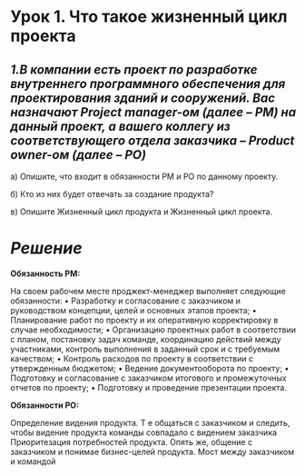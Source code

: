 # Урок 1. Что такое жизненный цикл проекта

## *1.В компании есть проект по разработке внутреннего программного обеспечения для проектирования зданий и сооружений. Вас назначают Project manager-ом (далее – PM) на данный проект, а вашего коллегу из соответствующего отдела заказчика – Product owner-ом (далее – PO)*

а) Опишите, что входит в обязанности PM и PO по данному проекту.

б) Кто из них будет отвечать за создание продукта?

в) Опишите Жизненный цикл продукта и Жизненный цикл проекта.

 
 
#                        *Решение*

**Обязанность PM:**

На своем рабочем месте проджект-менеджер выполняет следующие обязанности:
• Разработку и согласование с заказчиком и руководством концепции, целей и основных этапов проекта;
• Планирование работ по проекту и их оперативную корректировку в случае необходимости;
• Организацию проектных работ в соответствии с планом, постановку задач команде, координацию действий между участниками, контроль выполнения в заданный срок и с требуемым качеством;
• Контроль расходов по проекту в соответствии с утвержденным бюджетом;
• Ведение документооборота по проекту;
• Подготовку и согласование с заказчиком итогового и промежуточных отчетов по проекту;
• Подготовку и проведение презентации проекта.


**Обязанности PO:**

Определение видения продукта. Т е общаться с заказчиком и следить, чтобы видение продукта команды совпадало с видением заказчика
Приоритезация потребностей продукта. Опять же, общение с заказчиком и понимае бизнес-целей продукта.
Мост между заказчиком и командой